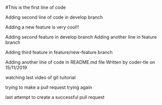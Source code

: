#This is the first line of code

Adding second line of code in develop branch

Adding a new feature is very cool!!

Adding second feature in develop branch
Adding another line in feature branch

Adding third feature in feature/new-feature branch

Adding another line of code in README.md file
Written by coder-tle on 15/11/2019

watching last video of git tuitorial


trying to make a pull request
trying again

last attempt to create a successful pull request
